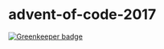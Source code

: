# advent-of-code-2017

[![Greenkeeper badge](https://badges.greenkeeper.io/awwong1/advent-of-code-2017.svg)](https://greenkeeper.io/)

